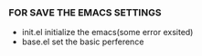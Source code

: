 ### FOR SAVE THE EMACS SETTINGS
* init.el initialize the emacs(some error exsited)
* base.el set the basic perference